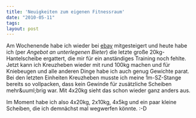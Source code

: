 ```yaml
---
title: 'Neuigkeiten zum eigenen Fitnessraum'
date: "2010-05-11"
tags: 
layout: post
---
```

Am Wochenende habe ich wieder bei <a href="http://www.ebay.de/">ebay</a> mitgesteigert und heute habe ich (per <em>Angebot an unterlegenen Bieter</em>) die letzte gro&szlig;e 20kg-Hantelscheibe ergattert, die mir f&uuml;r ein anst&auml;ndiges Training noch fehlte. Jetzt kann ich Kreuzheben wieder mit rund 100kg machen und f&uuml;r Kniebeugen und alle anderen Dinge habe ich auch genug Gewichte parat. Bei den letzten Einheiten Kreuzheben musste ich meine 1m-SZ-Stange bereits so vollpacken, dass kein Gewinde f&uuml;r zus&auml;tzliche Scheiben mehr&amp;uuml;brig war. Mit 4x20kg sieht das schon wieder ganz anders aus.

Im Moment habe ich also 4x20kg, 2x10kg, 4x5kg und ein paar kleine Scheiben, die ich demn&auml;chst mal wegwerfen k&ouml;nnte. :-D
